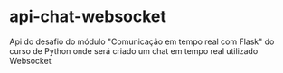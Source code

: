 # api-chat-websocket
Api do desafio do módulo "Comunicação em tempo real com Flask" do curso de Python onde será criado um chat em tempo real utilizado Websocket

